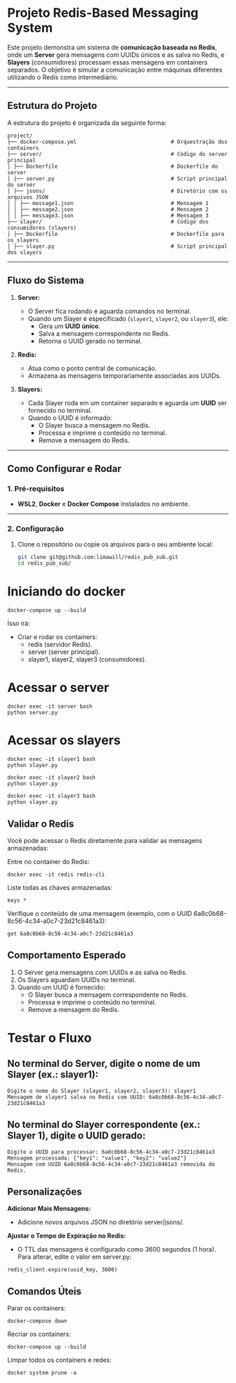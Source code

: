 # Projeto Redis-Based Messaging System

Este projeto demonstra um sistema de **comunicação baseada no Redis**, onde um **Server** gera mensagens com UUIDs únicos e as salva no Redis, e **Slayers** (consumidores) processam essas mensagens em containers separados. O objetivo é simular a comunicação entre máquinas diferentes utilizando o Redis como intermediário.

---

## **Estrutura do Projeto**

A estrutura do projeto é organizada da seguinte forma:

```
project/
├── docker-compose.yml                              # Orquestração dos containers
├── server/                                         # Código do server principal
│ ├── Dockerfile                                    # Dockerfile do server
│ ├── server.py                                     # Script principal do server
│ ├── jsons/                                        # Diretório com os arquivos JSON
│ │ ├── message1.json                               # Mensagem 1
│ │ ├── message2.json                               # Mensagem 2
│ │ ├── message3.json                               # Mensagem 3
├── slayer/                                         # Código dos consumidores (slayers)
│ ├── Dockerfile                                    # Dockerfile para os slayers
│ ├── slayer.py                                     # Script principal dos slayers
```

---

## **Fluxo do Sistema**

1. **Server:**

   - O Server fica rodando e aguarda comandos no terminal.
   - Quando um Slayer é especificado (`slayer1`, `slayer2`, ou `slayer3`), ele:
     - Gera um **UUID único**.
     - Salva a mensagem correspondente no Redis.
     - Retorna o UUID gerado no terminal.

2. **Redis:**

   - Atua como o ponto central de comunicação.
   - Armazena as mensagens temporariamente associadas aos UUIDs.

3. **Slayers:**
   - Cada Slayer roda em um container separado e aguarda um **UUID** ser fornecido no terminal.
   - Quando o UUID é informado:
     - O Slayer busca a mensagem no Redis.
     - Processa e imprime o conteúdo no terminal.
     - Remove a mensagem do Redis.

---

## **Como Configurar e Rodar**

### **1. Pré-requisitos**

- **WSL2**, **Docker** e **Docker Compose** instalados no ambiente.

---

### **2. Configuração**

1. Clone o repositório ou copie os arquivos para o seu ambiente local:
   ```bash
   git clone git@github.com:limawill/redis_pub_sub.git
   cd redis_pub_sub/
   ```

# Iniciando do docker

```
docker-compose up --build
```

Isso irá:

- Criar e rodar os containers:
  - redis (servidor Redis).
  - server (server principal).
  - slayer1, slayer2, slayer3 (consumidores).

# Acessar o server

```
docker exec -it server bash
python server.py
```

# Acessar os slayers

```
docker exec -it slayer1 bash
python slayer.py
```

```
docker exec -it slayer2 bash
python slayer.py
```

```
docker exec -it slayer3 bash
python slayer.py
```

## Validar o Redis

Você pode acessar o Redis diretamente para validar as mensagens armazenadas:

Entre no container do Redis:

```
docker exec -it redis redis-cli
```

Liste todas as chaves armazenadas:

```
keys *
```

Verifique o conteúdo de uma mensagem (exemplo, com o UUID 6a8c0b68-8c56-4c34-a0c7-23d21c8461a3):

```
get 6a8c0b68-8c56-4c34-a0c7-23d21c8461a3
```

## Comportamento Esperado

1. O Server gera mensagens com UUIDs e as salva no Redis.
2. Os Slayers aguardam UUIDs no terminal.
3. Quando um UUID é fornecido:
   - O Slayer busca a mensagem correspondente no Redis.
   - Processa e imprime o conteúdo no terminal.
   - Remove a mensagem do Redis.

# Testar o Fluxo

## No terminal do Server, digite o nome de um Slayer (ex.: slayer1):

```
Digite o nome do Slayer (slayer1, slayer2, slayer3): slayer1
Mensagem de slayer1 salva no Redis com UUID: 6a8c0b68-8c56-4c34-a0c7-23d21c8461a3
```

## No terminal do Slayer correspondente (ex.: Slayer 1), digite o UUID gerado:

```
Digite o UUID para processar: 6a8c0b68-8c56-4c34-a0c7-23d21c8461a3
Mensagem processada: {"key1": "value1", "key2": "value2"}
Mensagem com UUID 6a8c0b68-8c56-4c34-a0c7-23d21c8461a3 removida do Redis.
```

## Personalizações

**Adicionar Mais Mensagens:**

- Adicione novos arquivos JSON no diretório server/jsons/.

**Ajustar o Tempo de Expiração no Redis:**

- O TTL das mensagens é configurado como 3600 segundos (1 hora). Para alterar, edite o valor em server.py:

```
redis_client.expire(uuid_key, 3600)
```

## Comandos Úteis

Parar os containers:

```
docker-compose down
```

Recriar os containers:

```
docker-compose up --build
```

Limpar todos os containers e redes:

```
docker system prune -a
```
